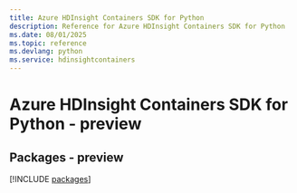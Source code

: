 ```yaml
---
title: Azure HDInsight Containers SDK for Python
description: Reference for Azure HDInsight Containers SDK for Python
ms.date: 08/01/2025
ms.topic: reference
ms.devlang: python
ms.service: hdinsightcontainers
---
```

# Azure HDInsight Containers SDK for Python - preview
## Packages - preview
[!INCLUDE [packages](hdinsight-containers-index.md)]